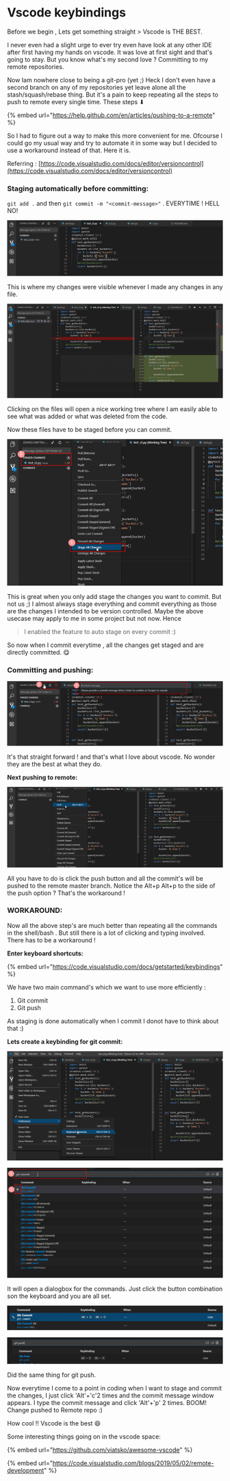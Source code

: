 # Vscode keybindings

Before we begin , Lets get something straight &gt; Vscode is THE BEST. 

I never even had a slight urge to ever try even have look at any other IDE after first having my hands on vscode. It was love at first sight and that's going to stay. But you know what's my second love ? Committing to my remote repositories.  

Now Iam nowhere close to being a git-pro \(yet ;\)  Heck I don't even have a second branch on any of my repositories yet leave alone all the stash/squash/rebase thing. But it's a pain to keep repeating all the steps to push to remote every single time. These steps ⬇ 

{% embed url="https://help.github.com/en/articles/pushing-to-a-remote" %}

So I had to figure out a way to make this more convenient for me. Ofcourse I could go my usual way and try to automate it in some way but I decided to use a workaround instead of that. Here it is.

Referring : [https://code.visualstudio.com/docs/editor/versioncontrol](https://code.visualstudio.com/docs/editor/versioncontrol)

### Staging automatically before committing:

`git add .` and then  `git commit -m "<commit-message>"` . EVERYTIME ! HELL NO! 

![](../../../.gitbook/assets/image%20%2865%29.png)

This is where my changes were visible whenever I made any changes in any file.

![](../../../.gitbook/assets/image%20%287%29.png)

Clicking on the files will open a nice working tree where I am easily able to see what was added or what was deleted from the code.

Now these files have to be staged before you can commit. 

![1. Click stage changes 2. The staged changes will be visible](../../../.gitbook/assets/image%20%2881%29.png)

This is great when you only add stage the changes you want to commit. But not us ;\) I almost always stage everything and commit everything as those are the changes I intended to be version controlled. Maybe the above usecase may apply to me in some project but not now. Hence 

> I enabled the feature to auto stage on every commit :\)

So now when I commit everytime , all the changes get staged and are directly committed. 😋 

### Committing and pushing:

![1. Click the commit button 2.Write the commit message and hit enter](../../../.gitbook/assets/image%20%2839%29.png)

It's that straight forward ! and that's what I love about vscode. No wonder they are the best at what they do. 

**Next pushing to remote:**

![](../../../.gitbook/assets/image%20%2845%29.png)

All you have to do is click the push button and all the commit's will be pushed to the remote master branch. Notice the Alt+p Alt+p to the side of the push option ? That's the workaround !

### WORKAROUND:

Now all the above step's are much better than repeating all the commands in the shell/bash . But still there is a lot of clicking and typing involved. There has to be a    workaround !

**Enter keyboard shortcuts:**

{% embed url="https://code.visualstudio.com/docs/getstarted/keybindings" %}

 We have two main command's which we want to use more efficiently :

1. Git commit
2. Git push

As staging is done automatically when I commit I donot have to think about that :\)

**Lets create a keybinding for git commit:**

![Go To File&amp;gt;Preferences&amp;gt;Keyboard Shortcuts](../../../.gitbook/assets/image%20%2830%29.png)

![1. Type git commit in the filter box 2. Click the add button to assign a key binding](../../../.gitbook/assets/image%20%2812%29.png)

 It will open a dialogbox for the commands. Just click the button combination son the keyboard and you are all set.

![I chose Alt+c two times to commit](../../../.gitbook/assets/image%20%2843%29.png)

![](../../../.gitbook/assets/image%20%2854%29.png)

Did the same thing for git push.

Now everytime I come to a point in coding when I want to stage and commit the changes, I just click 'Alt'+'c'2 times and the commit message window appears. I type the commit message and click 'Alt'+'p' 2 times. BOOM! Change pushed to Remote repo :\)

How cool !! Vscode is the best 😄 

Some interesting things going on in the vscode space:

{% embed url="https://github.com/viatsko/awesome-vscode" %}

{% embed url="https://code.visualstudio.com/blogs/2019/05/02/remote-development" %}









